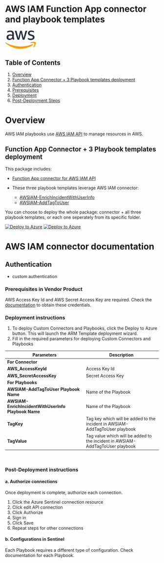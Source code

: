 # AWS IAM Function App connector and playbook templates

<img src="./aws-logo.svg" alt="drawing" width="20%"/><br>

## Table of Contents

1. [Overview](#overview)
1. [Function App Connector + 3 Playbook templates deployment](#deployall)
1. [Authentication](#importantnotes)
1. [Prerequisites](#prerequisites)
1. [Deployment](#deployment)
1. [Post-Deployment Steps](#postdeployment)

<a name="overview">

# Overview

AWS IAM playbooks use [AWS IAM API](https://docs.aws.amazon.com/IAM/latest/APIReference/welcome.html) to manage resources in AWS.

<a name="deployall">

## Function App Connector + 3 Playbook templates deployment

This package includes:

* [Function App connector for AWS IAM API](./AWS_IAM_FunctionAppConnector/)


* These three playbook templates leverage AWS IAM connector:
  * [AWSIAM-EnrichIncidentWithUserInfo](./Playbooks/AWSIAM-EnrichIncidentWithUserInfo/)
  * [AWSIAM-AddTagToUser](./Playbooks/AWSIAM-AddTagToUser/)

You can choose to deploy the whole package: connector + all three playbook templates, or each one seperately from its specific folder.

[![Deploy to Azure](https://aka.ms/deploytoazurebutton)](https://portal.azure.com/#create/Microsoft.Template/uri/https%3A%2F%2Fraw.githubusercontent.com%2FAzure%2FAzure-Sentinel%2Fmaster%2FSolutions%2FAWS_IAM%2FPlaybooks%2Fazuredeploy.json) [![Deploy to Azure](https://aka.ms/deploytoazuregovbutton)](https://portal.azure.us/#create/Microsoft.Template/uri/https%3A%2F%2Fraw.githubusercontent.com%2FAzure%2FAzure-Sentinel%2Fmaster%2FSolutions%2FAWS_IAM%2FPlaybooks%2Fazuredeploy.json)

# AWS IAM connector documentation 

<a name="authentication">

## Authentication

* custom authentication

<a name="prerequisites">

### Prerequisites in Vendor Product

AWS Access Key Id and AWS Secret Access Key are required. Check the [documentation](https://docs.aws.amazon.com/IAM/latest/UserGuide/id_credentials_access-keys.html) to obtain these credentials.

<a name="deployment">

### Deployment instructions 

1. To deploy Custom Connectors and Playbooks, click the Deploy to Azure button. This will launch the ARM Template deployment wizard.
2. Fill in the required parameters for deploying Custom Connectors and Playbooks

| Parameters | Description |
|----------------|--------------|
|**For Connector**|
|**AWS_AccessKeyId** | Access Key Id |
|**AWS_SecretAccessKey** | Secret Access Key |
|**For Playbooks**|
|**AWSIAM-AddTagToUser Playbook Name** | Name of the Playbook |
|**AWSIAM-EnrichIncidentWithUserInfo Playbook Name** | Name of the Playbook |
|**TagKey** | Tag key which will be added to the incident in AWSIAM-AddTagToUser playbook |
|**TagValue** | Tag value which will be added to the incident in AWSIAM-AddTagToUser playbook |

<br>
<a name="postdeployment">

### Post-Deployment instructions

#### a. Authorize connections

Once deployment is complete, authorize each connection.

1. Click the Azure Sentinel connection resource
2. Click edit API connection
3. Click Authorize
4. Sign in
5. Click Save
6. Repeat steps for other connections

#### b. Configurations in Sentinel

Each Playbook requires a different type of configuration. Check documentation for each Playbook.
